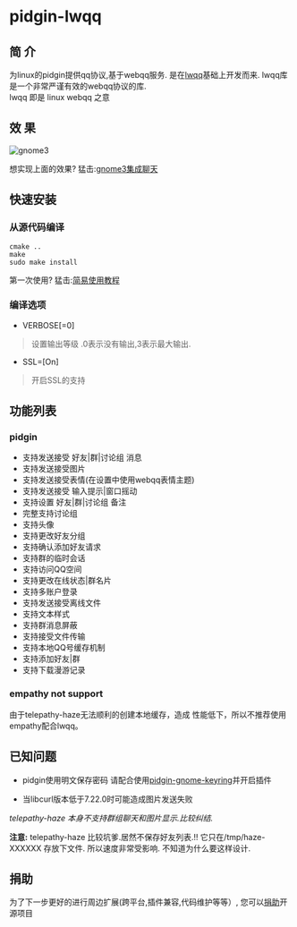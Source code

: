 pidgin-lwqq
===========

简  介
-----
为linux的pidgin提供qq协议,基于webqq服务.
是在[lwqq](https://github.com/mathslinux/lwqq)基础上开发而来.
lwqq库是一个非常严谨有效的webqq协议的库.  
lwqq 即是 linux webqq 之意

效  果
------

![gnome3](http://i.imgur.com/8kuEPHI.png)

想实现上面的效果? 猛击:[gnome3集成聊天](https://github.com/xiehuc/pidgin-lwqq/wiki/gnome3-support)

快速安装
--------

### 从源代码编译

    cmake ..
    make
    sudo make install

第一次使用? 猛击:[简易使用教程](https://github.com/xiehuc/pidgin-lwqq/wiki/simple-user-guide)

### 编译选项

- VERBOSE[=0]
> 设置输出等级 .0表示没有输出,3表示最大输出.

- SSL=[On]
> 开启SSL的支持

功能列表
--------

### pidgin

* 支持发送接受 好友|群|讨论组 消息
* 支持发送接受图片
* 支持发送接受表情(在设置中使用webqq表情主题)
* 支持发送接受 输入提示|窗口摇动
* 支持设置 好友|群|讨论组 备注
* 完整支持讨论组
* 支持头像
* 支持更改好友分组
* 支持确认添加好友请求
* 支持群的临时会话
* 支持访问QQ空间
* 支持更改在线状态|群名片
* 支持多账户登录
* 支持发送接受离线文件
* 支持文本样式
* 支持群消息屏蔽
* 支持接受文件传输
* 支持本地QQ号缓存机制
* 支持添加好友|群
* 支持下载漫游记录

### empathy not support ###

由于telepathy-haze无法顺利的创建本地缓存，造成
性能低下，所以不推荐使用empathy配合lwqq。


已知问题
--------

* pidgin使用明文保存密码
    请配合使用[pidgin-gnome-keyring](https://code.google.com/p/pidgin-gnome-keyring/)并开启插件

* 当libcurl版本低于7.22.0时可能造成图片发送失败

*telepathy-haze 本身不支持群组聊天和图片显示.比较纠结.*

**注意:**
telepathy-haze 比较坑爹.居然不保存好友列表.!!
它只在/tmp/haze-XXXXXX 存放下文件.
所以速度非常受影响.
不知道为什么要这样设计.

捐助
----

为了下一步更好的进行周边扩展(跨平台,插件兼容,代码维护等等）,
您可以[捐助](https://me.alipay.com/xiehuc)开源项目
